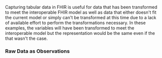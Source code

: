 Capturing tabular data in FHIR is useful for data that has been transformed to meet the interoperable FHIR model as well as data that either doesn't fit the current model or simply can't be transformed at this time due to a lack of available effort to perform the transformations necessary. In these examples, the variables will have been transformed to meet the interoperable model but the representation would be the same even if the that wasn't the case. 

### Raw Data as Observations
